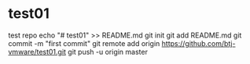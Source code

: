# test01
test repo
echo "# test01" >> README.md
git init
git add README.md
git commit -m "first commit"
git remote add origin https://github.com/btj-vmware/test01.git
git push -u origin master
